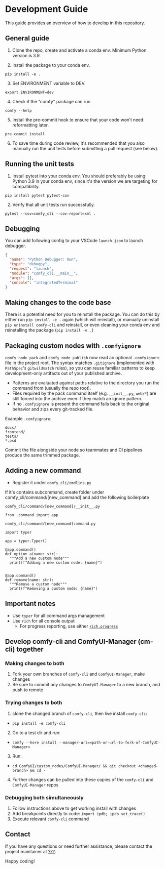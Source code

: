 # Development Guide

This guide provides an overview of how to develop in this repository.

## General guide

1. Clone the repo, create and activate a conda env. Minimum Python version is 3.9.

2. Install the package to your conda env.

`pip install -e .`

3. Set ENVIRONMENT variable to DEV.

`export ENVIRONMENT=dev`

4. Check if the "comfy" package can run.

`comfy --help`

5. Install the pre-commit hook to ensure that your code won't need reformatting later.

`pre-commit install`

6. To save time during code review, it's recommended that you also manually run
   the unit tests before submitting a pull request (see below).

## Running the unit tests

1. Install pytest into your conda env. You should preferably be using Python 3.9
   in your conda env, since it's the version we are targeting for compatibility.

`pip install pytest pytest-cov`

2. Verify that all unit tests run successfully.

`pytest --cov=comfy_cli --cov-report=xml .`

## Debugging

You can add following config to your VSCode `launch.json` to launch debugger.

```json
{
  "name": "Python Debugger: Run",
  "type": "debugpy",
  "request": "launch",
  "module": "comfy_cli.__main__",
  "args": [],
  "console": "integratedTerminal"
}
```

## Making changes to the code base

There is a potential need for you to reinstall the package. You can do this by
either run `pip install -e .` again (which will reinstall), or manually
uninstall `pip uninstall comfy-cli` and reinstall, or even cleaning your conda
env and reinstalling the package (`pip install -e .`)

## Packaging custom nodes with `.comfyignore`

`comfy node pack` and `comfy node publish` now read an optional `.comfyignore`
file in the project root. The syntax matches `.gitignore` (implemented with
`PathSpec`'s `gitwildmatch` rules), so you can reuse familiar patterns to keep
development-only artifacts out of your published archive.

- Patterns are evaluated against paths relative to the directory you run the
  command from (usually the repo root).
- Files required by the pack command itself (e.g. `__init__.py`, `web/*`) are
  still forced into the archive even if they match an ignore pattern.
- If no `.comfyignore` is present the command falls back to the original
  behavior and zips every git-tracked file.

Example `.comfyignore`:

```gitignore
docs/
frontend/
tests/
*.psd
```

Commit the file alongside your node so teammates and CI pipelines produce the
same trimmed package.

## Adding a new command

- Register it under `comfy_cli/cmdline.py`

If it's contains subcommand, create folder under comfy_cli/command/[new_command] and
add the following boilerplate

`comfy_cli/command/[new_command]/__init__.py`

```
from .command import app
```

`comfy_cli/command/[new_command]command.py`

```
import typer

app = typer.Typer()

@app.command()
def option_a(name: str):
  """Add a new custom node"""
  print(f"Adding a new custom node: {name}")


@app.command()
def remove(name: str):
  """Remove a custom node"""
  print(f"Removing a custom node: {name}")

```

## Important notes

- Use `typer` for all command args management
- Use `rich` for all console output
  - For progress reporting, use either [`rich.progress`](https://rich.readthedocs.io/en/stable/progress.html)

## Develop comfy-cli and ComfyUI-Manager (cm-cli) together
### Making changes to both
1. Fork your own branches of `comfy-cli` and `ComfyUI-Manager`, make changes
2. Be sure to commit any changes to `ComfyUI-Manager` to a new branch, and push to remote

### Trying changes to both
1. clone the changed branch of `comfy-cli`, then live install `comfy-cli`:
  - `pip install -e comfy-cli`
2. Go to a test dir and run:
  - `comfy --here install --manager-url=<path-or-url-to-fork-of-ComfyUI-Manager>`
3. Run:
  - `cd ComfyUI/custom_nodes/ComfyUI-Manager/ && git checkout <changed-branch> && cd -`
4. Further changes can be pulled into these copies of the `comfy-cli` and `ComfyUI-Manager` repos

### Debugging both simultaneously
1. Follow instructions above to get working install with changes
2. Add breakpoints directly to code: `import ipdb; ipdb.set_trace()`
3. Execute relevant `comfy-cli` command


## Contact

If you have any questions or need further assistance, please contact the project maintainer at [???](mailto:???@drip.art).

Happy coding!
